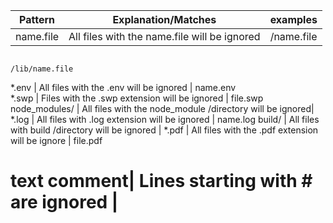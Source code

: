 Pattern       |                  Explanation/Matches                     |   examples   
--------------|----------------------------------------------------------|-------------
name.file     | All files with the name.file will be ignored             |/name.file
                                                                          /lib/name.file
*.env         | All files with the .env will be ignored                  | name.env                                                          
*.swp         | Files with the .swp extension will be ignored            | file.swp
node_modules/ | All files with the node_module /directory will be ignored|
*.log         | All files with .log extension will be ignored            | name.log
build/        | All  files with build /directory will be ignored         | 
*.pdf         | All files with the .pdf extension will be ignore         | file.pdf
# text comment|	Lines starting with # are ignored                        |
